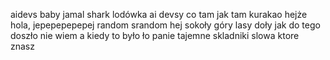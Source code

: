 aidevs baby jamal shark lodówka ai devsy co tam jak tam kurakao hejże hola, jepepepepepej random srandom hej sokoły góry lasy doły
jak do tego doszło nie wiem a kiedy to było ło panie
tajemne skladniki slowa ktore znasz
